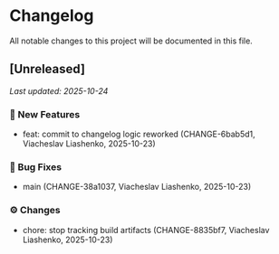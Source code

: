 # Changelog

All notable changes to this project will be documented in this file.

## [Unreleased]
_Last updated: 2025-10-24_

### 🧩 New Features
- feat: commit to changelog logic reworked (CHANGE-6bab5d1, Viacheslav Liashenko, 2025-10-23)
### 🐛 Bug Fixes
- main (CHANGE-38a1037, Viacheslav Liashenko, 2025-10-23)
### ⚙️ Changes
- chore: stop tracking build artifacts (CHANGE-8835bf7, Viacheslav Liashenko, 2025-10-23)